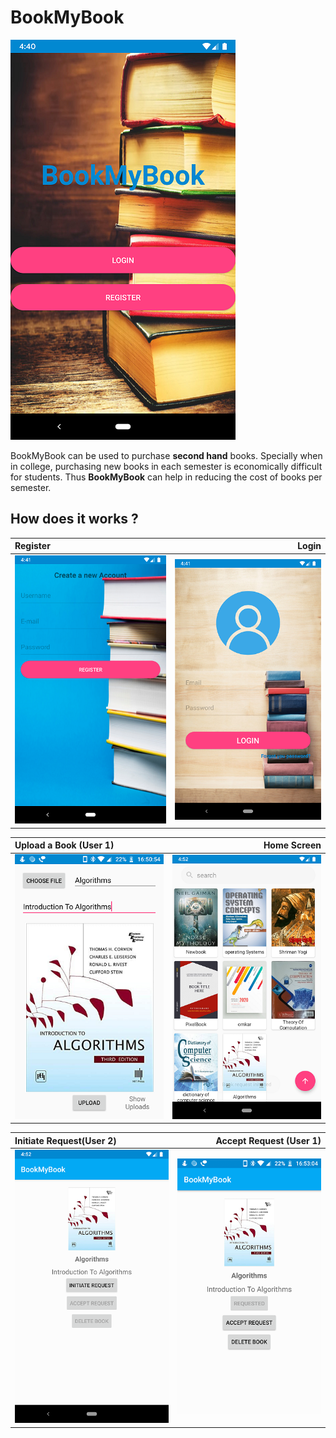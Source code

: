 # BookMyBook
![Main](img/First.png)

BookMyBook can be used to purchase **second hand** books. Specially when in college, purchasing new books in each semester is economically difficult for students. Thus **BookMyBook** can help in reducing the cost of books per semester.

## How does it works ? 

Register | Login
:--------|------:
![Registration](img/Register.png)| ![Login](img/Login.png)

Upload a Book (User 1) | Home Screen
:-------------|-----------:
![Upload](img/Upload.png) | ![Home](img/Home.png)

Initiate Request(User 2) | Accept Request (User 1)
:------------------------|-----------------------:
![Initiate](img/Initiate.png) | ![Accept](img/Accept.png)